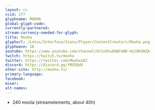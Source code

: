```yaml
---
layout: cc
ccid: 277
glyphname: MOOHA
global-glyph-code:
currently-partnered:
stream-currency-needed-for-glyph:
title: Mooha
glyphurl: /Lotus/Interface/Icons/Player/ContentCreators/Mooha.png
glyphwave: 18
youtube: https://www.youtube.com/channel/UCSx5huENQFeWD-HjCNhSNZA
twitch: https://twitch.tv/mooha
twitter: https://twitter.com/Mooha182
discord: https://discord.gg/YMG5QdU
other-site: http://mooha.tv/
primary-language:
facebook:
mixer:
alt-names:
---
```

* 240 moola (streamelements, about 40h)
